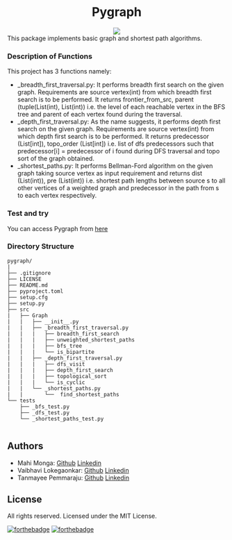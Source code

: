 <div align="center"><h1>Pygraph</h1></div>
<div align="center">
<a href="https://www.python.org/"><img src=https://forthebadge.com/images/badges/made-with-python.svg ></a>
</div>
This package implements basic graph and shortest path algorithms.


### Description of Functions
This project has 3 functions namely:
- _breadth_first_traversal.py: It performs breadth first search on the given graph. Requirements are source vertex(int) from which breadth first search is to be performed. It returns frontier_from_src, parent (tuple(List(int), List(int)) i.e. the level of each reachable vertex in the BFS tree and parent of each vertex found during the traversal.
- _depth_first_traversal.py: As the name suggests, it performs depth first search on the given graph. Requirements are source vertex(int) from which depth first search is to be performed. It returns predecessor (List[int]), topo_order (List[int]) i.e. list of dfs predecessors such that predecessor[i] = predecessor of i found during DFS traversal and topo sort of the graph obtained.
- _shortest_paths.py: It performs Bellman-Ford algorithm on the given graph taking source vertex as input requirement and returns dist (List(int)), pre (List(int)) i.e. shortest path lengths between source s to all other vertices of a weighted graph and predecessor in the path from s to each vertex respectively.



### Test and try 
You can access Pygraph from [here](https://test.pypi.org/project/pygraph-mUsICm345-v2-2/0.0.1/)


### Directory Structure
```
pygraph/
|
├── .gitignore
├── LICENSE
├── README.md
├── pyproject.toml
├── setup.cfg
├── setup.py
├── src
|   ├── Graph
|   |   ├── __init__.py
|   |   ├── _breadth_first_traversal.py
|   |   |   ├── breadth_first_search
|   |   |   ├── unweighted_shortest_paths
|   |   |   ├── bfs_tree
|   |   |   └── is_bipartite
|   |   ├── _depth_first_traversal.py
|   |   |   ├── dfs_visit
|   |   |   ├── depth_first_search
|   |   |   ├── topological_sort
|   |   |   └── is_cyclic
|   |   └── _shortest_paths.py
|   |       └──  find_shortest_paths       
└── tests
    ├── _bfs_test.py
    ├── _dfs_test.py
    └── _shortest_paths_test.py


```
## Authors

- Mahi Monga: [Github](https://github.com/mahimonga) [Linkedin](https://www.linkedin.com/in/mahimonga/)
- Vaibhavi Lokegaonkar: [Github](https://github.com/Vaibhavi1707) [Linkedin](https://www.linkedin.com/in/vaibhavi-lokegaonkar-06b844195/)
- Tanmayee Pemmaraju: [Github](https://github.com/priyansi) [Linkedin](https://www.linkedin.com/in/tanmayee-pemmaraju-2abb841aa/)


## License

All rights reserved. Licensed under the MIT License.

[![forthebadge](https://forthebadge.com/images/badges/built-with-love.svg)](https://forthebadge.com)
[![forthebadge](https://forthebadge.com/images/badges/open-source.svg)](https://forthebadge.com)
